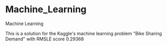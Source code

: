 # Machine_Learning
Machine Learning 



This is a solution for the Kaggle's machine learning problem "Bike Sharing Demand" with RMSLE score 0.29368

